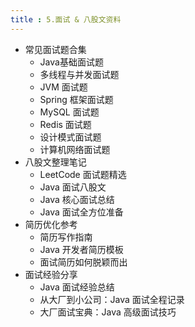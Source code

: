 ```yaml
---
title : 5.面试 & 八股文资料
---
```


- 常见面试题合集
  - Java基础面试题
  - 多线程与并发面试题
  - JVM 面试题
  - Spring 框架面试题
  - MySQL 面试题
  - Redis 面试题
  - 设计模式面试题
  - 计算机网络面试题
- 八股文整理笔记
  - LeetCode 面试题精选
  - Java 面试八股文
  - Java 核心面试总结
  - Java 面试全方位准备
- 简历优化参考
  - 简历写作指南
  - Java 开发者简历模板
  - 面试简历如何脱颖而出
- 面试经验分享
  - Java 面试经验总结
  - 从大厂到小公司：Java 面试全程记录
  - 大厂面试宝典：Java 高级面试技巧
